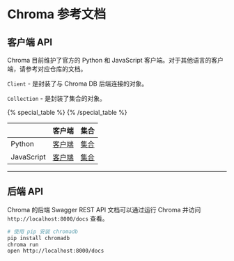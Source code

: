# Chroma 参考文档

## 客户端 API

Chroma 目前维护了官方的 Python 和 JavaScript 客户端。对于其他语言的客户端，请参考对应仓库的文档。

`Client` - 是封装了与 Chroma DB 后端连接的对象。

`Collection` - 是封装了集合的对象。

{% special_table %}
{% /special_table %}

|              | 客户端                | 集合                        |
|--------------|-----------------------|----------------------------|
| Python | [客户端](./python/client) | [集合](./python/collection) |
| JavaScript | [客户端](./js/client) | [集合](./js/collection) |

***

## 后端 API

Chroma 的后端 Swagger REST API 文档可以通过运行 Chroma 并访问 `http://localhost:8000/docs` 查看。

```bash
# 使用 pip 安装 chromadb
pip install chromadb
chroma run
open http://localhost:8000/docs
```